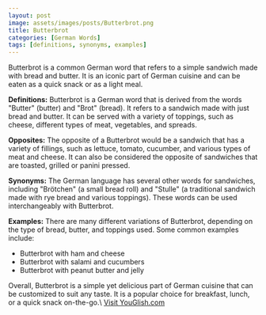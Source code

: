 ```yaml
---
layout: post
image: assets/images/posts/Butterbrot.png
title: Butterbrot
categories: [German Words]
tags: [definitions, synonyms, examples]
---
```


Butterbrot is a common German word that refers to a simple sandwich made with bread and butter. It is an iconic part of German cuisine and can be eaten as a quick snack or as a light meal.

**Definitions:** Butterbrot is a German word that is derived from the words "Butter" (butter) and "Brot" (bread). It refers to a sandwich made with just bread and butter. It can be served with a variety of toppings, such as cheese, different types of meat, vegetables, and spreads.

**Opposites:** The opposite of a Butterbrot would be a sandwich that has a variety of fillings, such as lettuce, tomato, cucumber, and various types of meat and cheese. It can also be considered the opposite of sandwiches that are toasted, grilled or panini pressed.

**Synonyms:** The German language has several other words for sandwiches, including "Brötchen" (a small bread roll) and "Stulle" (a traditional sandwich made with rye bread and various toppings). These words can be used interchangeably with Butterbrot.

**Examples:** There are many different variations of Butterbrot, depending on the type of bread, butter, and toppings used. Some common examples include:

- Butterbrot with ham and cheese
- Butterbrot with salami and cucumbers
- Butterbrot with peanut butter and jelly

Overall, Butterbrot is a simple yet delicious part of German cuisine that can be customized to suit any taste. It is a popular choice for breakfast, lunch, or a quick snack on-the-go.\ <a id="yg-widget-0" class="youglish-widget" data-query="Butterbrot" data-lang="german" data-components="8412" data-auto-start="0" data-bkg-color="theme_light" data-title="How%20to%20pronounce%20Butterbrot%20in%20German"  rel="nofollow" href="https://youglish.com">Visit YouGlish.com</a><script async src="https://youglish.com/public/emb/widget.js" charset="utf-8"></script>